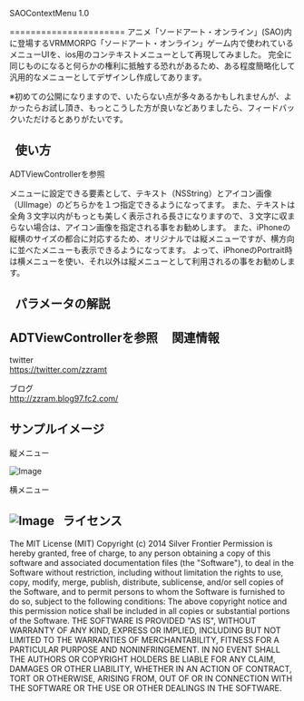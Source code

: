 SAOContextMenu 1.0

======================
アニメ「ソードアート・オンライン」(SAO)内に登場するVRMMORPG「ソードアート・オンライン」ゲーム内で使われているメニューUIを、ios用のコンテキストメニューとして再現してみました。
完全に同じものになると何らかの権利に抵触する恐れがあるため、ある程度簡略化して汎用的なメニューとしてデザインし作成してあります。

※初めての公開になりますので、いたらない点が多々あるかもしれませんが、よかったらお試し頂き、もっとこうした方が良いなどありましたら、フィードバックいただけるとありがたいです。

 
使い方
------
ADTViewControllerを参照

メニューに設定できる要素として、テキスト（NSString）とアイコン画像（UIImage）のどちらかを１つ指定できるようになってます。
また、テキストは全角３文字以内がもっとも美しく表示される長さになりますので、３文字に収まらない場合は、アイコン画像を指定される事をお勧めします。
また、iPhoneの縦横のサイズの都合に対応するため、オリジナルでは縦メニューですが、横方向に並べたメニューも表示できるようになってます。
よって、iPhoneのPortrait時は横メニューを使い、それ以外は縦メニューとして利用されるの事をお勧めします。

 
パラメータの解説
----------------
ADTViewControllerを参照
 
 
関連情報
--------
twitter  
https://twitter.com/zzramt

ブログ  
http://zzram.blog97.fc2.com/

サンプルイメージ
----------------
縦メニュー

![Image](https://dl.dropboxusercontent.com/u/48819432/images_github/sao_contextimage_h.png)

横メニュー

![Image](https://dl.dropboxusercontent.com/u/48819432/images_github/sao_contextimage_v.png)
 
ライセンス
----------
The MIT License (MIT)
Copyright (c) 2014 Silver Frontier
Permission is hereby granted, free of charge, to any person obtaining a copy of this software and associated documentation files (the "Software"), to deal in the Software without restriction, including without limitation the rights to use, copy, modify, merge, publish, distribute, sublicense, and/or sell copies of the Software, and to permit persons to whom the Software is furnished to do so, subject to the following conditions:
The above copyright notice and this permission notice shall be included in all copies or substantial portions of the Software.
THE SOFTWARE IS PROVIDED "AS IS", WITHOUT WARRANTY OF ANY KIND, EXPRESS OR IMPLIED, INCLUDING BUT NOT LIMITED TO THE WARRANTIES OF MERCHANTABILITY, FITNESS FOR A PARTICULAR PURPOSE AND NONINFRINGEMENT. IN NO EVENT SHALL THE AUTHORS OR COPYRIGHT HOLDERS BE LIABLE FOR ANY CLAIM, DAMAGES OR OTHER LIABILITY, WHETHER IN AN ACTION OF CONTRACT, TORT OR OTHERWISE, ARISING FROM, OUT OF OR IN CONNECTION WITH THE SOFTWARE OR THE USE OR OTHER DEALINGS IN THE SOFTWARE.
